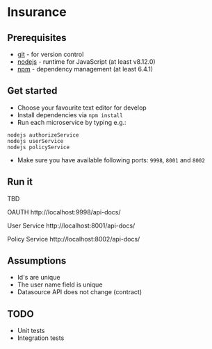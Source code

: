 # Insurance

## Prerequisites

- [git](http://git-scm.com/downloads) - for version control
- [nodejs](https://nodejs.org/en/download/) - runtime for JavaScript (at least v8.12.0)
- [npm](https://docs.npmjs.com/cli/install) - dependency management (at least 6.4.1)

## Get started

- Choose your favourite text editor for develop
- Install dependencies via `npm install`
- Run each microservice by typing e.g.:
```shell
nodejs authorizeService
nodejs userService
nodejs policyService
```
- Make sure you have available following ports: `9998`, `8001` and `8002`

## Run it

TBD

OAUTH
http://localhost:9998/api-docs/

User Service
http://localhost:8001/api-docs/

Policy Service
http://localhost:8002/api-docs/



## Assumptions

- Id's are unique
- The user name field is unique
- Datasource API does not change (contract)

## TODO

- Unit tests
- Integration tests